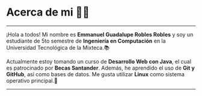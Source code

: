 # Acerca de mi 🧑‍💻
---

¡Hola a todos! Mi nombre es **Emmanuel Guadalupe Robles Robles** y soy un estudiante de 5to semestre de **Ingeniería en Computación** en la Universidad Tecnológica de la Mixteca.📚

Actualmente estoy tomando un curso de **Desarrollo Web con Java**, el cual es patrocinado por **Becas Santander**. Además, he aprendido el uso de **Git y GitHub**, así como bases de datos. Me gusta utilizar **Linux** como sistema operativo principal.🐧

---
